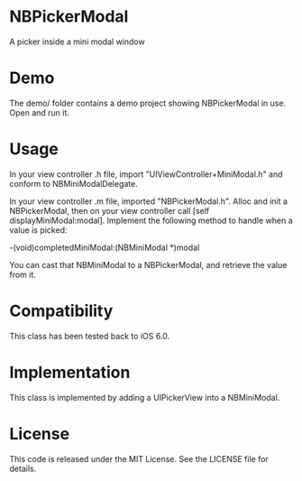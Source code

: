 NBPickerModal
=============

A picker inside a mini modal window

Demo
====

The demo/ folder contains a demo project showing NBPickerModal in use. Open and run it.

Usage
=====

In your view controller .h file, import "UIViewController+MiniModal.h" and conform to NBMiniModalDelegate.

In your view controller .m file, imported "NBPickerModal.h". Alloc and init a NBPickerModal, then on your view controller call [self displayMiniModal:modal]. Implement the following method to handle when a value is picked:

-(void)completedMiniModal:(NBMiniModal *)modal

You can cast that NBMiniModal to a NBPickerModal, and retrieve the value from it.

Compatibility
=============

This class has been tested back to iOS 6.0.

Implementation
==============

This class is implemented by adding a UIPickerView into a NBMiniModal.

License
=======

This code is released under the MIT License. See the LICENSE file for details.

